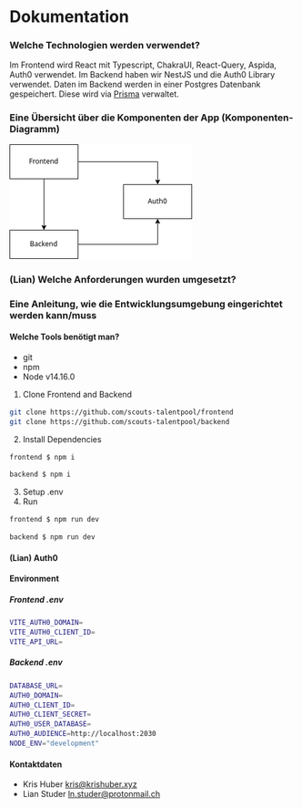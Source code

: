 # Dokumentation

### Welche Technologien werden verwendet?
Im Frontend wird React mit Typescript, ChakraUI, React-Query, Aspida, Auth0 verwendet.
Im Backend haben wir NestJS und die Auth0 Library verwendet.
Daten im Backend werden in einer Postgres Datenbank gespeichert. Diese wird via [Prisma](https://www.prisma.io/) verwaltet.
### Eine Übersicht über die Komponenten der App (Komponenten-Diagramm)
![net_talentpool.png](./assets/net_talentpool.png)
### (Lian) Welche Anforderungen wurden umgesetzt?
### Eine Anleitung, wie die Entwicklungsumgebung eingerichtet werden kann/muss
#### Welche Tools benötigt man?
* git
* npm
* Node v14.16.0
1. Clone Frontend and Backend
```sh
git clone https://github.com/scouts-talentpool/frontend
git clone https://github.com/scouts-talentpool/backend
```
2. Install Dependencies
```sh
frontend $ npm i
```
```sh
backend $ npm i
```
3. Setup .env
4. Run
```sh
frontend $ npm run dev
```
```sh
backend $ npm run dev
```
#### (Lian) Auth0
#### Environment
##### Frontend .env
```sh
VITE_AUTH0_DOMAIN=
VITE_AUTH0_CLIENT_ID=
VITE_API_URL=
```
##### Backend .env
```sh
DATABASE_URL=
AUTH0_DOMAIN=
AUTH0_CLIENT_ID=
AUTH0_CLIENT_SECRET=
AUTH0_USER_DATABASE=
AUTH0_AUDIENCE=http://localhost:2030
NODE_ENV="development"
```
#### Kontaktdaten
* Kris Huber <kris@krishuber.xyz>
* Lian Studer <ln.studer@protonmail.ch>
